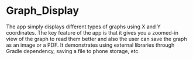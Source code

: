 # Graph_Display
The app simply displays different types of graphs using X and Y coordinates. The key feature of the app is that it gives you a zoomed-in view of the graph to read them better and also the user can save the graph as an image or a PDF. It demonstrates using external libraries through Gradle dependency, saving a file to phone storage, etc.
